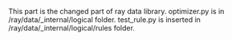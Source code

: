 This part is the changed part of ray data library.
optimizer.py is in /ray/data/_internal/logical folder. 
test_rule.py is inserted in /ray/data/_internal/logical/rules folder.
